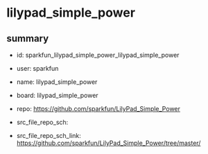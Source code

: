 # lilypad_simple_power
 
## summary 
* id: sparkfun_lilypad_simple_power_lilypad_simple_power
* user: sparkfun
* name: lilypad_simple_power
* board: lilypad_simple_power
* repo: https://github.com/sparkfun/LilyPad_Simple_Power



* src_file_repo_sch: 
* src_file_repo_sch_link: https://github.com/sparkfun/LilyPad_Simple_Power/tree/master/






